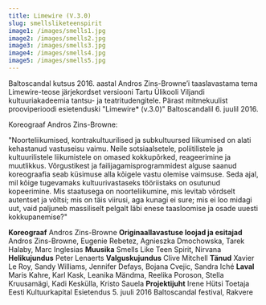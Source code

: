 ```yaml
---
title: Limewire (V.3.0)
slug: smellsliketeenspirit
image1: /images/smells1.jpg
image2: /images/smells2.jpg
image3: /images/smells3.jpg
image4: /images/smells4.jpg
image5: /images/smells5.jpg
---
```

Baltoscandal kutsus 2016. aastal Andros Zins-Browne’i taaslavastama tema Limewire-teose järjekordset versiooni Tartu Ülikooli Viljandi kultuuriakadeemia tantsu- ja teatritudengitele. Pärast mitmekuulist prooviperioodi esietenduski "Limewire* (v.3.0)" Baltoscandalil 6. juulil 2016.

Koreograaf Andros Zins-Browne:

"Noorteliikumised, kontrakultuurilised ja subkultuursed liikumised on alati kehastanud vastuseisu vaimu. Neile sotsiaalsetele, poliitilistele ja kultuurilistele liikumistele on omased kokkupõrked, reageerimine ja muutlikkus. Võrgustikest ja failijagamisprogrammidest alguse saanud koreograafia seab küsimuse alla kõigele vastu olemise vaimsuse. Seda ajal, mil kõige tugevamaks kultuurivastaseks tööriistaks on osutunud kopeerimine. Mis staatusega on noorteliikumine, mis levitab võrdselt autentset ja võltsi; mis on täis viirusi, aga kunagi ei sure; mis ei loo midagi uut, vaid paljuneb massiliselt pelgalt läbi enese taasloomise ja osade uuesti kokkupanemise?"

**Koreograaf** Andros Zins-Browne
**Originaallavastuse loojad ja esitajad** Andros Zins-Browne, Eugenie Rebetez,
Agnieszka Dmochowska, Tarek Halaby, Marc Inglesias
**Muusika** Smells Like Teen Spirit, Nirvana
**Helikujundus** Peter Lenaerts
**Valguskujundus** Clive Mitchell
**Tänud** Xavier Le Roy, Sandy Williams, Jennifer Defays, Bojana Cvejic,
Sandra Iché
**Laval** Maris Kahre, Karl Kask, Leanika Mändma, Reelika Poroson, Stella
Kruusamägi, Kadi Keskülla, Kristo Sauela
**Projektijuht** Irene Hütsi
Toetaja Eesti Kultuurkapital
Esietendus 5. juuli 2016 Baltoscandal festival, Rakvere
